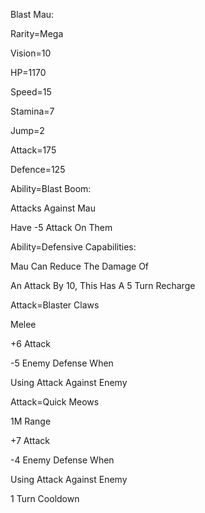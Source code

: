 Blast Mau:

Rarity=Mega

Vision=10

HP=1170

Speed=15

Stamina=7

Jump=2

Attack=175

Defence=125

Ability=Blast Boom:

Attacks Against Mau

Have -5 Attack On Them

Ability=Defensive Capabilities:

Mau Can Reduce The Damage Of 

An Attack By 10, This Has A 5 Turn Recharge

Attack=Blaster Claws

Melee

+6 Attack

-5 Enemy Defense When

Using Attack Against Enemy

Attack=Quick Meows

1M Range

+7 Attack

-4 Enemy Defense When

Using Attack Against Enemy

1 Turn Cooldown
